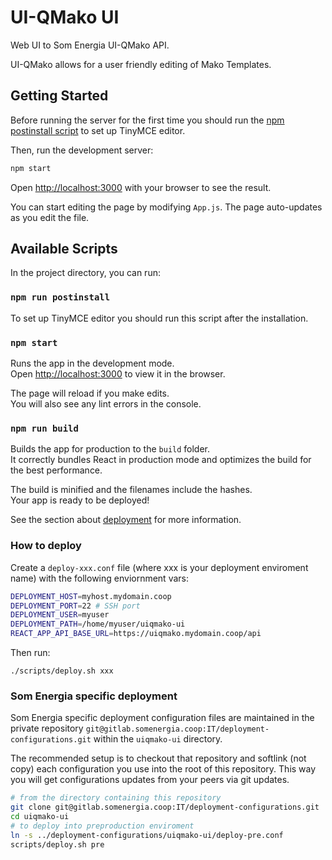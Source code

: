 # UI-QMako UI

Web UI to Som Energia UI-QMako API.

UI-QMako allows for a user friendly editing of Mako Templates.

## Getting Started

Before running the server for the first time you should run the [npm postinstall script](#npm-postinstall) to set up TinyMCE editor.

Then, run the development server:

```bash
npm start
```

Open [http://localhost:3000](http://localhost:3000) with your browser to see the result.

You can start editing the page by modifying `App.js`. The page auto-updates as you edit the file.

## Available Scripts

In the project directory, you can run:

### `npm run postinstall`

To set up TinyMCE editor you should run this script after the installation.

### `npm start`

Runs the app in the development mode.\
Open [http://localhost:3000](http://localhost:3000) to view it in the browser.

The page will reload if you make edits.\
You will also see any lint errors in the console.

### `npm run build`

Builds the app for production to the `build` folder.\
It correctly bundles React in production mode and optimizes the build for the best performance.

The build is minified and the filenames include the hashes.\
Your app is ready to be deployed!

See the section about [deployment](https://facebook.github.io/create-react-app/docs/deployment) for more information.

### How to deploy

Create a `deploy-xxx.conf` file (where xxx is your deployment enviroment name) with the following enviornment vars:

```bash
DEPLOYMENT_HOST=myhost.mydomain.coop
DEPLOYMENT_PORT=22 # SSH port
DEPLOYMENT_USER=myuser
DEPLOYMENT_PATH=/home/myuser/uiqmako-ui
REACT_APP_API_BASE_URL=https://uiqmako.mydomain.coop/api
```

Then run:

```
./scripts/deploy.sh xxx
```

### Som Energia specific deployment

Som Energia specific deployment configuration files
are maintained in the private repository
`git@gitlab.somenergia.coop:IT/deployment-configurations.git`
within the `uiqmako-ui` directory.

The recommended setup is to checkout that repository
and softlink (not copy) each configuration you use
into the root of this repository.
This way you will get configurations updates from your peers
via git updates.

```bash
# from the directory containing this repository
git clone git@gitlab.somenergia.coop:IT/deployment-configurations.git
cd uiqmako-ui
# to deploy into preproduction enviroment
ln -s ../deployment-configurations/uiqmako-ui/deploy-pre.conf
scripts/deploy.sh pre
```


